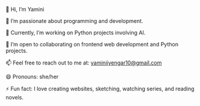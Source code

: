 👋 Hi, I’m Yamini

👀 I’m passionate about programming and development.

🌱 Currently, I’m working on Python projects involving AI.

💞️ I’m open to collaborating on frontend web development and Python projects.

📫 Feel free to reach out to me at: yaminiiyengar10@gmail.com

😄 Pronouns: she/her

⚡ Fun fact: I love creating websites, sketching, watching series, and reading novels.

<!---
Yam25/Yam25 is a ✨ special ✨ repository because its `README.md` (this file) appears on your GitHub profile.
You can click the Preview link to take a look at your changes.
--->
